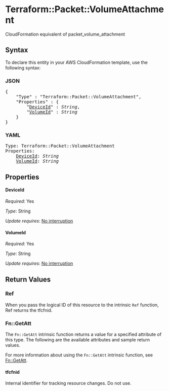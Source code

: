 # Terraform::Packet::VolumeAttachment

CloudFormation equivalent of packet_volume_attachment

## Syntax

To declare this entity in your AWS CloudFormation template, use the following syntax:

### JSON

<pre>
{
    "Type" : "Terraform::Packet::VolumeAttachment",
    "Properties" : {
        "<a href="#deviceid" title="DeviceId">DeviceId</a>" : <i>String</i>,
        "<a href="#volumeid" title="VolumeId">VolumeId</a>" : <i>String</i>
    }
}
</pre>

### YAML

<pre>
Type: Terraform::Packet::VolumeAttachment
Properties:
    <a href="#deviceid" title="DeviceId">DeviceId</a>: <i>String</i>
    <a href="#volumeid" title="VolumeId">VolumeId</a>: <i>String</i>
</pre>

## Properties

#### DeviceId

_Required_: Yes

_Type_: String

_Update requires_: [No interruption](https://docs.aws.amazon.com/AWSCloudFormation/latest/UserGuide/using-cfn-updating-stacks-update-behaviors.html#update-no-interrupt)

#### VolumeId

_Required_: Yes

_Type_: String

_Update requires_: [No interruption](https://docs.aws.amazon.com/AWSCloudFormation/latest/UserGuide/using-cfn-updating-stacks-update-behaviors.html#update-no-interrupt)

## Return Values

### Ref

When you pass the logical ID of this resource to the intrinsic `Ref` function, Ref returns the tfcfnid.

### Fn::GetAtt

The `Fn::GetAtt` intrinsic function returns a value for a specified attribute of this type. The following are the available attributes and sample return values.

For more information about using the `Fn::GetAtt` intrinsic function, see [Fn::GetAtt](https://docs.aws.amazon.com/AWSCloudFormation/latest/UserGuide/intrinsic-function-reference-getatt.html).

#### tfcfnid

Internal identifier for tracking resource changes. Do not use.

